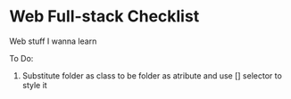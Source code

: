 # Web Full-stack Checklist
Web stuff I wanna learn

To Do:
1. Substitute folder as class to be folder as atribute and use [] selector to style it

